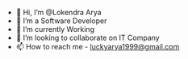 - 👋 Hi, I’m @Lokendra Arya
- 👀 I’m a Software Developer
- 🌱 I’m currently Working
- 💞️ I’m looking to collaborate on IT Company
- 📫 How to reach me - luckyarya1999@gmail.com

<!---
LokendraCSpiet/LokendraCSpiet is a ✨ special ✨ repository because its `README.md` (this file) appears on your GitHub profile.
You can click the Preview link to take a look at your changes.
--->
